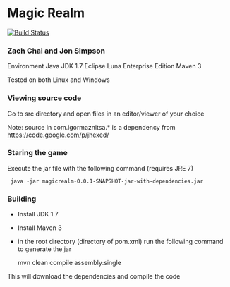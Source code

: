 # Magic Realm
[![Build Status](https://magnum.travis-ci.com/jonniesweb/Magic-Realm.svg?token=xFTp8CbyAjwMux8WpAcZ&branch=master)](https://magnum.travis-ci.com/jonniesweb/Magic-Realm)

### Zach Chai and Jon Simpson

Environment
Java JDK 1.7
Eclipse Luna Enterprise Edition
Maven 3

Tested on both Linux and Windows

### Viewing source code
Go to src directory and open files in an editor/viewer of your choice

Note: source in com.igormaznitsa.* is a dependency from https://code.google.com/p/jhexed/

### Staring the game

Execute the jar file with the following command (requires JRE 7)

	 java -jar magicrealm-0.0.1-SNAPSHOT-jar-with-dependencies.jar


### Building

- Install JDK 1.7
- Install Maven 3
- in the root directory (directory of pom.xml) run the following command to generate the jar

	mvn clean compile assembly:single

This will download the dependencies and compile the code
